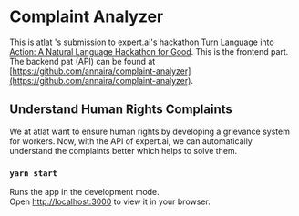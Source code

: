 # Complaint Analyzer

This is [atlat](https://atlat.de/) 's submission to expert.ai's hackathon [Turn Language into Action: A Natural Language
Hackathon for Good](https://expertai-nlapi-092022.devpost.com/). This is the frontend part. The backend pat (API) can be found at [https://github.com/annaira/complaint-analyzer](https://github.com/annaira/complaint-analyzer).

## Understand Human Rights Complaints

We at atlat want to ensure human rights by developing a grievance system for workers. Now, with the API of expert.ai, we can automatically understand the complaints better which helps to solve them.

### `yarn start`

Runs the app in the development mode.\
Open [http://localhost:3000](http://localhost:3000) to view it in your browser.

